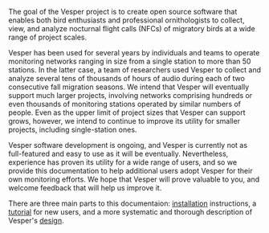 The goal of the Vesper project is to create open source software that enables both bird enthusiasts and professional ornithologists to collect, view, and analyze nocturnal flight calls (NFCs) of migratory birds at a wide range of project scales.

Vesper has been used for several years by individuals and teams to operate monitoring networks ranging in size from a single station to more than 50 stations. In the latter case, a team of researchers used Vesper to collect and analyze several tens of thousands of hours of audio during each of two consecutive fall migration seasons. We intend that Vesper will eventually support much larger projects, involving networks comprising hundreds or even thousands of monitoring stations operated by similar numbers of people. Even as the upper limit of project sizes that Vesper can support grows, however, we intend to continue to improve its utility for smaller projects, including single-station ones.

Vesper software development is ongoing, and Vesper is currently not as full-featured and easy to use as it will be eventually. Nevertheless, experience has proven its utility for a wide range of users, and so we provide this documentation to help additional users adopt Vesper for their own monitoring efforts. We hope that Vesper will prove valuable to you, and welcome feedback that will help us improve it.

There are three main parts to this documentaion: [installation](installation.md) instructions, a [tutorial](tutorial.md) for new users, and a more systematic and thorough description of Vesper's [design](design.md).
